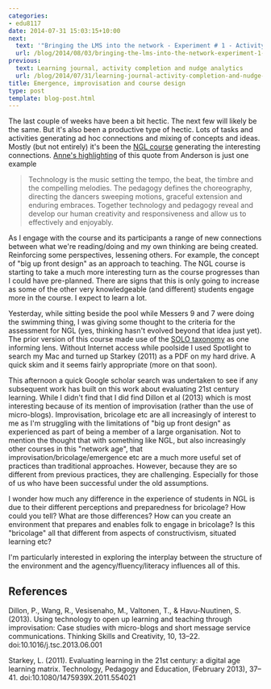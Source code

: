 ```yaml
---
categories:
- edu8117
date: 2014-07-31 15:03:15+10:00
next:
  text: '"Bringing the LMS into the network - Experiment # 1 - Activity completion"'
  url: /blog/2014/08/03/bringing-the-lms-into-the-network-experiment-1-activity-completion/
previous:
  text: Learning journal, activity completion and nudge analytics
  url: /blog/2014/07/31/learning-journal-activity-completion-and-nudge-analytics/
title: Emergence, improvisation and course design
type: post
template: blog-post.html
---
```

The last couple of weeks have been a bit hectic. The next few will likely be the same. But it's also been a productive type of hectic. Lots of tasks and activities generating ad hoc connections and mixing of concepts and ideas. Mostly (but not entirely) it's been the [NGL course](http://netgl.wordpress.com/) generating the interesting connections. [Anne's highlighting](http://astrethewey.wordpress.com/2014/07/29/learning-technology-through-generations-paper-summary/) of this quote from Anderson is just one example

> Technology is the music setting the tempo, the beat, the timbre and the compelling melodies. The pedagogy defines the choreography, directing the dancers sweeping motions, graceful extension and enduring embraces. Together technology and pedagogy reveal and develop our human creativity and responsiveness and allow us to effectively and enjoyably.

As I engage with the course and its participants a range of new connections between what we're reading/doing and my own thinking are being created. Reinforcing some perspectives, lessening others. For example, the concept of "big up front design" as an approach to teaching. The NGL course is starting to take a much more interesting turn as the course progresses than I could have pre-planned. There are signs that this is only going to increase as some of the other very knowledgeable (and different) students engage more in the course. I expect to learn a lot.

Yesterday, while sitting beside the pool while Messers 9 and 7 were doing the swimming thing, I was giving some thought to the criteria for the assessment for NGL (yes, thinking hasn't evolved beyond that idea just yet). The prior version of this course made use of the [SOLO taxonomy](http://classteaching.wordpress.com/2013/05/23/using-solo-taxonomy-to-develop-student-thinking-learning/) as one informing lens. Without Internet access while poolside I used Spotlight to search my Mac and turned up Starkey (2011) as a PDF on my hard drive. A quick skim and it seems fairly appropriate (more on that soon).

This afternoon a quick Google scholar search was undertaken to see if any subsequent work has built on this work about evaluating 21st century learning. While I didn't find that I did find Dillon et al (2013) which is most interesting because of its mention of improvisation (rather than the use of micro-blogs). Improvisation, bricolage etc are all increasingly of interest to me as I'm struggling with the limitations of "big up front design" as experienced as part of being a member of a large organisation. Not to mention the thought that with something like NGL, but also increasingly other courses in this "network age", that improvisation/bricolage/emergence etc are a much more useful set of practices than traditional approaches. However, because they are so different from previous practices, they are challenging. Especially for those of us who have been successful under the old assumptions.

I wonder how much any difference in the experience of students in NGL is due to their different perceptions and preparedness for bricolage? How could you tell? What are those differences? How can you create an environment that prepares and enables folk to engage in bricolage? Is this "bricolage" all that different from aspects of constructivism, situated learning etc?

I'm particularly interested in exploring the interplay between the structure of the environment and the agency/fluency/literacy influences all of this.

## References

Dillon, P., Wang, R., Vesisenaho, M., Valtonen, T., & Havu-Nuutinen, S. (2013). Using technology to open up learning and teaching through improvisation: Case studies with micro-blogs and short message service communications. Thinking Skills and Creativity, 10, 13–22. doi:10.1016/j.tsc.2013.06.001

Starkey, L. (2011). Evaluating learning in the 21st century: a digital age learning matrix. Technology, Pedagogy and Education, (February 2013), 37–41. doi:10.1080/1475939X.2011.554021